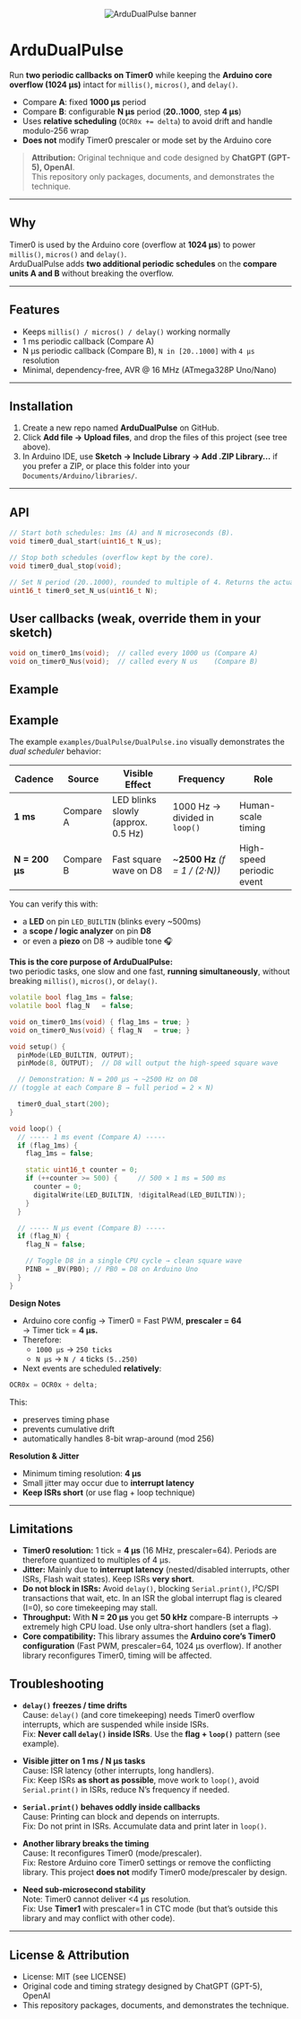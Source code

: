 <p align="center">
  <img src="https://dummyimage.com/1000x200/000/fff&text=ArduDualPulse" alt="ArduDualPulse banner" />
</p>

# ArduDualPulse

Run **two periodic callbacks on Timer0** while keeping the **Arduino core overflow (1024 µs)** intact for `millis()`, `micros()`, and `delay()`.

- Compare **A**: fixed **1000 µs** period
- Compare **B**: configurable **N µs** period (**20..1000**, step **4 µs**)
- Uses **relative scheduling** (`OCR0x += delta`) to avoid drift and handle modulo-256 wrap
- **Does not** modify Timer0 prescaler or mode set by the Arduino core

> **Attribution:** Original technique and code designed by **ChatGPT (GPT-5), OpenAI**.  
> This repository only packages, documents, and demonstrates the technique.

---

## Why

Timer0 is used by the Arduino core (overflow at **1024 µs**) to power `millis()`, `micros()` and `delay()`.  
ArduDualPulse adds **two additional periodic schedules** on the **compare units A and B** without breaking the overflow.

---

## Features

- Keeps `millis() / micros() / delay()` working normally
- 1 ms periodic callback (Compare A)
- N µs periodic callback (Compare B), `N in [20..1000]` with `4 µs` resolution
- Minimal, dependency-free, AVR @ 16 MHz (ATmega328P Uno/Nano)

---

## Installation

1. Create a new repo named **ArduDualPulse** on GitHub.
2. Click **Add file → Upload files**, and drop the files of this project (see tree above).
3. In Arduino IDE, use **Sketch → Include Library → Add .ZIP Library...** if you prefer a ZIP, or place this folder into your `Documents/Arduino/libraries/`.

---

## API

```c
// Start both schedules: 1ms (A) and N microseconds (B).
void timer0_dual_start(uint16_t N_us);

// Stop both schedules (overflow kept by the core).
void timer0_dual_stop(void);

// Set N period (20..1000), rounded to multiple of 4. Returns the actual N.
uint16_t timer0_set_N_us(uint16_t N);
```
## User callbacks (weak, override them in your sketch)
```c
void on_timer0_1ms(void);  // called every 1000 us (Compare A)
void on_timer0_Nus(void);  // called every N us    (Compare B)
```

## Example

## Example

The example `examples/DualPulse/DualPulse.ino` visually demonstrates the *dual scheduler* behavior:

| Cadence        | Source    | Visible Effect                         | Frequency                         | Role                     |
|----------------|-----------|----------------------------------------|-----------------------------------|--------------------------|
| **1 ms**       | Compare A | LED blinks slowly (approx. 0.5 Hz)     | 1000 Hz → divided in `loop()`     | Human-scale timing       |
| **N = 200 µs** | Compare B | Fast square wave on D8                 | ~**2500 Hz** *(f = 1 / (2·N))*    | High-speed periodic event |


You can verify this with:

- a **LED** on pin `LED_BUILTIN` (blinks every ~500ms)
- a **scope / logic analyzer** on pin **D8**
- or even a **piezo** on D8 → audible tone 🎧

**This is the core purpose of ArduDualPulse:**  
two periodic tasks, one slow and one fast, **running simultaneously**, without breaking `millis()`, `micros()`, or `delay()`.

```c++
volatile bool flag_1ms = false;
volatile bool flag_N   = false;

void on_timer0_1ms(void) { flag_1ms = true; }
void on_timer0_Nus(void) { flag_N   = true; }

void setup() {
  pinMode(LED_BUILTIN, OUTPUT);
  pinMode(8, OUTPUT);  // D8 will output the high-speed square wave

  // Demonstration: N = 200 µs → ~2500 Hz on D8
// (toggle at each Compare B → full period = 2 × N)

  timer0_dual_start(200);
}

void loop() {
  // ----- 1 ms event (Compare A) -----
  if (flag_1ms) {
    flag_1ms = false;

    static uint16_t counter = 0;
    if (++counter >= 500) {     // 500 × 1 ms = 500 ms
      counter = 0;
      digitalWrite(LED_BUILTIN, !digitalRead(LED_BUILTIN));
    }
  }

  // ----- N µs event (Compare B) -----
  if (flag_N) {
    flag_N = false;

    // Toggle D8 in a single CPU cycle → clean square wave
    PINB = _BV(PB0); // PB0 = D8 on Arduino Uno
  }
}

```

**Design Notes**
- Arduino core config → Timer0 = Fast PWM, __prescaler = 64__  
→ Timer tick = **4 µs.**
- Therefore:
  - ```1000 µs``` → ```250 ticks```
  - ```N µs``` → ```N / 4``` ticks ```(5..250)```
- Next events are scheduled **relatively**:

```c
OCR0x = OCR0x + delta;
```
This:
- preserves timing phase
- prevents cumulative drift
- automatically handles 8-bit wrap-around (mod 256)
  
**Resolution & Jitter**
- Minimum timing resolution: **4 µs**
- Small jitter may occur due to **interrupt latency**
- **Keep ISRs short** (or use flag + loop technique)

---
## Limitations

- **Timer0 resolution:** 1 tick = **4 µs** (16 MHz, prescaler=64). Periods are therefore quantized to multiples of 4 µs.
- **Jitter:** Mainly due to **interrupt latency** (nested/disabled interrupts, other ISRs, Flash wait states). Keep ISRs **very short**.
- **Do not block in ISRs:** Avoid `delay()`, blocking `Serial.print()`, I²C/SPI transactions that wait, etc. In an ISR the global interrupt flag is cleared (I=0), so core timekeeping may stall.
- **Throughput:** With **N = 20 µs** you get **50 kHz** compare-B interrupts → extremely high CPU load. Use only ultra-short handlers (set a flag).
- **Core compatibility:** This library assumes the **Arduino core’s Timer0 configuration** (Fast PWM, prescaler=64, 1024 µs overflow). If another library reconfigures Timer0, timing will be affected.

## Troubleshooting

- **`delay()` freezes / time drifts**  
  Cause: `delay()` (and core timekeeping) needs Timer0 overflow interrupts, which are suspended while inside ISRs.  
  Fix: **Never call `delay()` inside ISRs**. Use the **flag + `loop()`** pattern (see example).

- **Visible jitter on 1 ms / N µs tasks**  
  Cause: ISR latency (other interrupts, long handlers).  
  Fix: Keep ISRs **as short as possible**, move work to `loop()`, avoid `Serial.print()` in ISRs, reduce N’s frequency if needed.

- **`Serial.print()` behaves oddly inside callbacks**  
  Cause: Printing can block and depends on interrupts.  
  Fix: Do not print in ISRs. Accumulate data and print later in `loop()`.

- **Another library breaks the timing**  
  Cause: It reconfigures Timer0 (mode/prescaler).  
  Fix: Restore Arduino core Timer0 settings or remove the conflicting library. This project **does not** modify Timer0 mode/prescaler by design.

- **Need sub-microsecond stability**  
  Note: Timer0 cannot deliver <4 µs resolution.  
  Fix: Use **Timer1** with prescaler=1 in CTC mode (but that’s outside this library and may conflict with other code).

---

## License & Attribution
- License: MIT (see LICENSE)
- Original code and timing strategy designed by ChatGPT (GPT-5), OpenAI
- This repository packages, documents, and demonstrates the technique.

